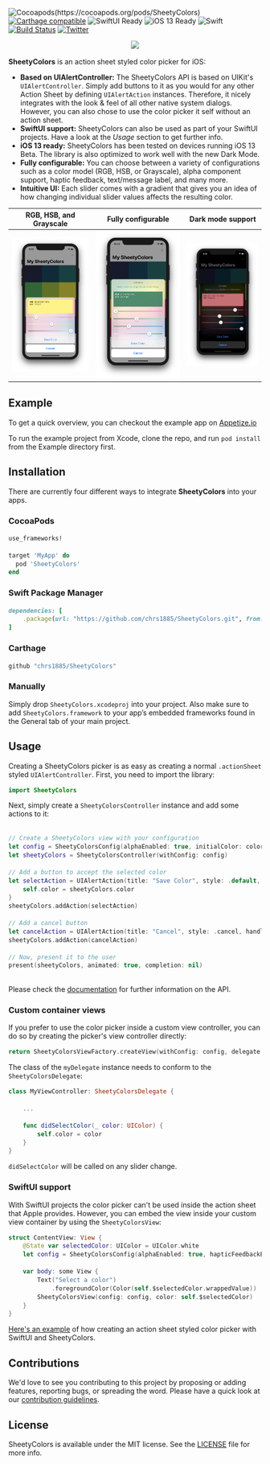 ![Cocoapods(https://cocoapods.org/pods/SheetyColors)](https://img.shields.io/cocoapods/v/SheetyColors.svg)
[![Carthage compatible](https://img.shields.io/badge/carthage-compatible-4BC51D.svg)](https://github.com/Carthage/Carthage)
![SwiftUI Ready](https://img.shields.io/badge/SwiftUI-Ready-yellow)
![iOS 13 Ready](https://img.shields.io/badge/iOS%2013-Ready-blueviolet)
![Swift](https://img.shields.io/badge/swift-5.0-red.svg)
[![Build Status](https://app.bitrise.io/app/e955e72e7da4b8c0/status.svg?token=wOm6zBpCFw7ZeP8gJdDE_A&branch=develop)](https://app.bitrise.io/app/e955e72e7da4b8c0)
[![Twitter](https://img.shields.io/badge/twitter-%40chr__wendt-58a1f2.svg)](https://twitter.com/chr_wendt)

<p align="center">
  <img src="./Documentation/sheetycolors.png" width="400">
</p>

**SheetyColors** is an action sheet styled color picker for iOS:

- **Based on UIAlertController:** The SheetyColors API is based on UIKit's `UIAlertController`. Simply add buttons to it as you would for any other Action Sheet by defining `UIAlertAction` instances. Therefore, it nicely integrates with the look & feel of all other native system dialogs. However, you can also chose to use the color picker it self without an action sheet.
- **SwiftUI support:** SheetyColors can also be used as part of your SwiftUI projects. Have a look at the *Usage* section to get further info.
- **iOS 13 ready:** SheetyColors has been tested on devices running iOS 13 Beta. The library is also optimized to work well with the new Dark Mode.
- **Fully configurable:** You can choose between a variety of configurations such as a color model (RGB, HSB, or Grayscale), alpha component support, haptic feedback, text/message label, and many more.
- **Intuitive UI:** Each slider comes with a gradient that gives you an idea of how changing individual slider values affects the resulting color.

|RGB, HSB, and Grayscale|Fully configurable|Dark mode support|
| :-: | :-: | :-: |
|![Color picker supporting RGB, HSB, and Grayscale][minimum_config]|![Fully configurable][fully_configurable]|![Dark mode support][dark_mode]|

[minimum_config]: ./Documentation/demo_minimum_configuration.png "Color picker supporting RGB, HSB, and Grayscale"
[fully_configurable]: ./Documentation/demo_customizable.png "Fully configurable"
[dark_mode]: ./Documentation/demo_dark_mode.png "Dark mode support"

## Example
To get a quick overview, you can checkout the example app on [Appetize.io](https://appetize.io/embed/gggkv26ep4xn6819f181ffqxpw?device=iphonex&scale=75&autoplay=false&orientation=portrait&deviceColor=black)

To run the example project from Xcode, clone the repo, and run `pod install` from the Example directory first.

## Installation

There are currently four different ways to integrate **SheetyColors** into your apps.

### CocoaPods

```ruby
use_frameworks!

target 'MyApp' do
  pod 'SheetyColors'
end
```

### Swift Package Manager

```ruby
dependencies: [
    .package(url: "https://github.com/chrs1885/SheetyColors.git", from: "1.1.0")
]
```

### Carthage

```ruby
github "chrs1885/SheetyColors"
```

### Manually

Simply drop `SheetyColors.xcodeproj` into your project. Also make sure to add
`SheetyColors.framework` to your app’s embedded frameworks found in the General tab of your main project.

## Usage

Creating a SheetyColors picker is as easy as creating a normal `.actionSheet` styled `UIAlertController`. First, you need to import the library:

```swift
import SheetyColors
```

Next, simply create a `SheetyColorsController` instance and add some actions to it:

```swift

// Create a SheetyColors view with your configuration
let config = SheetyColorsConfig(alphaEnabled: true, initialColor: color, hapticFeedbackEnabled: true, title: "Create a color", type: .rgb)
let sheetyColors = SheetyColorsController(withConfig: config)

// Add a button to accept the selected color
let selectAction = UIAlertAction(title: "Save Color", style: .default, handler: { _ in
	self.color = sheetyColors.color
}
sheetyColors.addAction(selectAction)

// Add a cancel button
let cancelAction = UIAlertAction(title: "Cancel", style: .cancel, handler: nil)
sheetyColors.addAction(cancelAction)

// Now, present it to the user
present(sheetyColors, animated: true, completion: nil)
        
```

Please check the [documentation](./Documentation/Reference/README.md) for further information on the API.

### Custom container views
If you prefer to use the color picker inside a custom view controller, you can do so by creating the picker's view controller directly:

```swift
return SheetyColorsViewFactory.createView(withConfig: config, delegate: myDelegate)

```

The class of the `myDelegate` instance needs to conform to the `SheetyColorsDelegate`:

```swift
class MyViewController: SheetyColorsDelegate {

	...
	
	func didSelectColor(_ color: UIColor) {
	    self.color = color
	}
}
```

`didSelectColor` will be called on any slider change.

### SwiftUI support
With SwiftUI projects the color picker can't be used inside the action sheet that Apple provides. However, you can embed the view inside your custom view container by using the `SheetyColorsView`:

```swift
struct ContentView: View {
	@State var selectedColor: UIColor = UIColor.white
	let config = SheetyColorsConfig(alphaEnabled: true, hapticFeedbackEnabled: true, initialColor: UIColor.red, type: .rgb)

	var body: some View {
		Text("Select a color")
			.foregroundColor(Color(self.$selectedColor.wrappedValue))
		SheetyColorsView(config: config, color: self.$selectedColor)
	}
}
```

[Here's an example](https://gist.github.com/chrs1885/d3b9310f92a247b1ad6e022896596401) of how creating an action sheet styled color picker with SwiftUI and SheetyColors.

## Contributions

We'd love to see you contributing to this project by proposing or adding features, reporting bugs, or spreading the word. Please have a quick look at our [contribution guidelines](./.github/CONTRIBUTING.md).

## License

SheetyColors is available under the MIT license. See the [LICENSE](LICENSE) file for more info.
